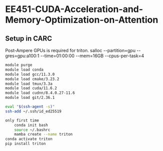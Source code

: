 # EE451-CUDA-Acceleration-and-Memory-Optimization-on-Attention
## Setup in CARC
Post-Ampere GPUs is required for triton.
salloc --partition=gpu --gres=gpu:a100:1 --time=01:00:00 --mem=16GB --cpus-per-task=4


```bash
module purge
module load conda
module load gcc/11.3.0 
module load cmake/3.23.2
module load tmux/3.3a
module load cuda/11.6.2
module load cudnn/8.4.0.27-11.6
module load git/2.36.1

eval "$(ssh-agent -s)"
ssh-add ~/.ssh/id_ed25519

only first time
    conda init bash
    source ~/.bashrc
    mamba create --name triton
conda activate triton
pip install triton


```


